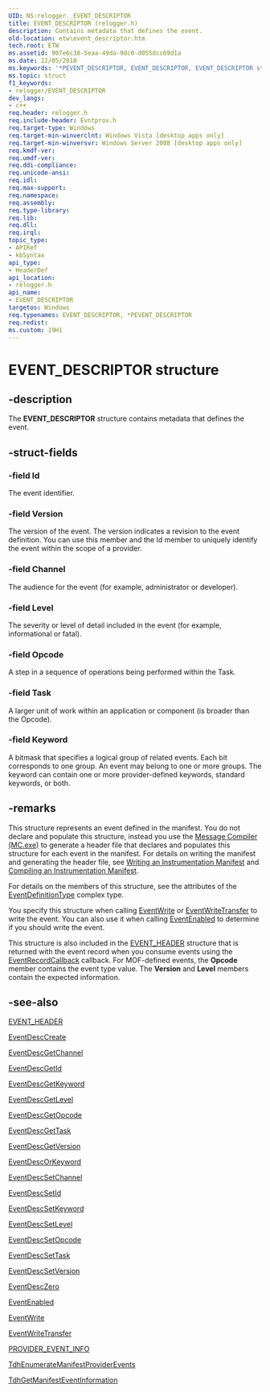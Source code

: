```yaml
---
UID: NS:relogger._EVENT_DESCRIPTOR
title: EVENT_DESCRIPTOR (relogger.h)
description: Contains metadata that defines the event.
old-location: etw\event_descriptor.htm
tech.root: ETW
ms.assetid: 907e6c38-5eaa-49da-9dc0-d055dcc69d1a
ms.date: 12/05/2018
ms.keywords: '*PEVENT_DESCRIPTOR, EVENT_DESCRIPTOR, EVENT_DESCRIPTOR structure [ETW], PCEVENT_DESCRIPTOR, PCEVENT_DESCRIPTOR structure pointer [ETW], PEVENT_DESCRIPTOR, PEVENT_DESCRIPTOR structure pointer [ETW], _EVENT_DESCRIPTOR, base.event_descriptor, etw.event_descriptor, relogger/EVENT_DESCRIPTOR, relogger/PCEVENT_DESCRIPTOR, relogger/PEVENT_DESCRIPTOR'
ms.topic: struct
f1_keywords:
- relogger/EVENT_DESCRIPTOR
dev_langs:
- c++
req.header: relogger.h
req.include-header: Evntprov.h
req.target-type: Windows
req.target-min-winverclnt: Windows Vista [desktop apps only]
req.target-min-winversvr: Windows Server 2008 [desktop apps only]
req.kmdf-ver: 
req.umdf-ver: 
req.ddi-compliance: 
req.unicode-ansi: 
req.idl: 
req.max-support: 
req.namespace: 
req.assembly: 
req.type-library: 
req.lib: 
req.dll: 
req.irql: 
topic_type:
- APIRef
- kbSyntax
api_type:
- HeaderDef
api_location:
- relogger.h
api_name:
- EVENT_DESCRIPTOR
targetos: Windows
req.typenames: EVENT_DESCRIPTOR, *PEVENT_DESCRIPTOR
req.redist: 
ms.custom: 19H1
---
```


# EVENT_DESCRIPTOR structure


## -description


The <b>EVENT_DESCRIPTOR</b> structure contains metadata that defines the event.


## -struct-fields




### -field Id

The event identifier. 


### -field Version

The version of the event. The version indicates a revision to the event definition. You can use this member and the Id member to uniquely identify the event within the scope of a provider.


### -field Channel

The audience for the event (for example, administrator or developer). 


### -field Level

The severity or level of detail included in the event (for example, informational or fatal). 


### -field Opcode

A step in a sequence of operations being performed within the Task.


### -field Task

A larger unit of work within an application or component (is broader than the Opcode).


### -field Keyword

A bitmask that specifies a logical group of related events. Each bit corresponds to one group. An event may belong to one or more groups. The keyword can contain one or more provider-defined keywords, standard keywords, or both.


## -remarks



This structure represents an event defined in the manifest. You do not declare and populate this structure, instead you use the <a href="https://docs.microsoft.com/windows/desktop/WES/message-compiler--mc-exe-">Message Compiler (MC.exe)</a> to generate a header file that declares and populates this structure for each event in the manifest. For details on writing the manifest and generating the header file, see <a href="https://docs.microsoft.com/windows/desktop/WES/writing-an-instrumentation-manifest">Writing an Instrumentation Manifest</a> and <a href="https://docs.microsoft.com/windows/desktop/WES/compiling-an-instrumentation-manifest">Compiling an Instrumentation Manifest</a>.

For details on the members of this structure, see the attributes of the <a href="https://docs.microsoft.com/windows/desktop/WES/eventmanifestschema-eventdefinitiontype-complextype">EventDefinitionType</a> complex type. 

 You specify this structure when calling <a href="https://docs.microsoft.com/windows/desktop/api/evntprov/nf-evntprov-eventwrite">EventWrite</a> or <a href="https://docs.microsoft.com/windows/desktop/api/evntprov/nf-evntprov-eventwritetransfer">EventWriteTransfer</a> to write the event. You can also use it when calling <a href="https://docs.microsoft.com/windows/desktop/api/evntprov/nf-evntprov-eventenabled">EventEnabled</a> to determine if you should write the event.

This structure is also included in the <a href="https://docs.microsoft.com/windows/desktop/api/evntcons/ns-evntcons-event_header">EVENT_HEADER</a> structure that is returned with the event record when you consume events using the <a href="https://docs.microsoft.com/windows/desktop/ETW/eventrecordcallback">EventRecordCallback</a> callback. For MOF-defined events, the <b>Opcode</b> member contains the event type value. The <b>Version</b> and <b>Level</b> members contain the expected information.




## -see-also




<a href="https://docs.microsoft.com/windows/desktop/api/evntcons/ns-evntcons-event_header">EVENT_HEADER</a>



<a href="https://docs.microsoft.com/windows/desktop/api/evntprov/nf-evntprov-eventdesccreate">EventDescCreate</a>



<a href="https://docs.microsoft.com/windows/desktop/api/evntprov/nf-evntprov-eventdescgetchannel">EventDescGetChannel</a>



<a href="https://docs.microsoft.com/windows/desktop/api/evntprov/nf-evntprov-eventdescgetid">EventDescGetId</a>



<a href="https://docs.microsoft.com/windows/desktop/api/evntprov/nf-evntprov-eventdescgetkeyword">EventDescGetKeyword</a>



<a href="https://docs.microsoft.com/windows/desktop/api/evntprov/nf-evntprov-eventdescgetlevel">EventDescGetLevel</a>



<a href="https://docs.microsoft.com/windows/desktop/api/evntprov/nf-evntprov-eventdescgetopcode">EventDescGetOpcode</a>



<a href="https://docs.microsoft.com/windows/desktop/api/evntprov/nf-evntprov-eventdescgettask">EventDescGetTask</a>



<a href="https://docs.microsoft.com/windows/desktop/api/evntprov/nf-evntprov-eventdescgetversion">EventDescGetVersion</a>



<a href="https://docs.microsoft.com/windows/desktop/api/evntprov/nf-evntprov-eventdescorkeyword">EventDescOrKeyword</a>



<a href="https://docs.microsoft.com/windows/desktop/api/evntprov/nf-evntprov-eventdescsetchannel">EventDescSetChannel</a>



<a href="https://docs.microsoft.com/windows/desktop/api/evntprov/nf-evntprov-eventdescsetid">EventDescSetId</a>



<a href="https://docs.microsoft.com/windows/desktop/api/evntprov/nf-evntprov-eventdescsetkeyword">EventDescSetKeyword</a>



<a href="https://docs.microsoft.com/windows/desktop/api/evntprov/nf-evntprov-eventdescsetlevel">EventDescSetLevel</a>



<a href="https://docs.microsoft.com/windows/desktop/api/evntprov/nf-evntprov-eventdescsetopcode">EventDescSetOpcode</a>



<a href="https://docs.microsoft.com/windows/desktop/api/evntprov/nf-evntprov-eventdescsettask">EventDescSetTask</a>



<a href="https://docs.microsoft.com/windows/desktop/api/evntprov/nf-evntprov-eventdescsetversion">EventDescSetVersion</a>



<a href="https://docs.microsoft.com/windows/desktop/api/evntprov/nf-evntprov-eventdesczero">EventDescZero</a>



<a href="https://docs.microsoft.com/windows/desktop/api/evntprov/nf-evntprov-eventenabled">EventEnabled</a>



<a href="https://docs.microsoft.com/windows/desktop/api/evntprov/nf-evntprov-eventwrite">EventWrite</a>



<a href="https://docs.microsoft.com/windows/desktop/api/evntprov/nf-evntprov-eventwritetransfer">EventWriteTransfer</a>



<a href="https://docs.microsoft.com/windows/desktop/api/tdh/ns-tdh-provider_event_info">PROVIDER_EVENT_INFO</a>



<a href="https://docs.microsoft.com/windows/desktop/api/tdh/nf-tdh-tdhenumeratemanifestproviderevents">TdhEnumerateManifestProviderEvents</a>



<a href="https://docs.microsoft.com/windows/desktop/api/tdh/nf-tdh-tdhgetmanifesteventinformation">TdhGetManifestEventInformation</a>
 

 

